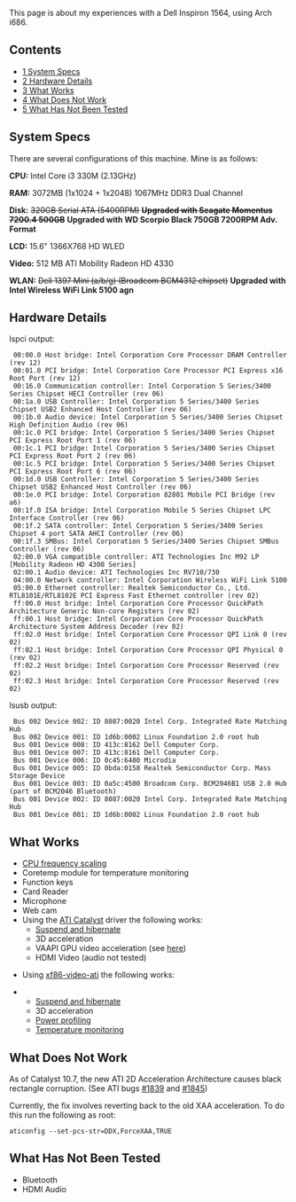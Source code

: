 This page is about my experiences with a Dell Inspiron 1564, using Arch i686.

## Contents

*   [1 System Specs](#System_Specs)
*   [2 Hardware Details](#Hardware_Details)
*   [3 What Works](#What_Works)
*   [4 What Does Not Work](#What_Does_Not_Work)
*   [5 What Has Not Been Tested](#What_Has_Not_Been_Tested)

## System Specs

There are several configurations of this machine. Mine is as follows:

**CPU:** Intel Core i3 330M (2.13GHz)

**RAM:** 3072MB (1x1024 + 1x2048) 1067MHz DDR3 Dual Channel

**Disk:** ~~320GB Serial ATA (5400RPM)~~ ~~**Upgraded with Seagate Momentus 7200.4 500GB**~~ **Upgraded with WD Scorpio Black 750GB 7200RPM Adv. Format**

**LCD:** 15.6" 1366X768 HD WLED

**Video:** 512 MB ATI Mobility Radeon HD 4330

**WLAN:** ~~Dell 1397 Mini (a/b/g) (Broadcom BCM4312 chipset)~~ **Upgraded with Intel Wireless WiFi Link 5100 agn**

## Hardware Details

lspci output:

```
 00:00.0 Host bridge: Intel Corporation Core Processor DRAM Controller (rev 12)
 00:01.0 PCI bridge: Intel Corporation Core Processor PCI Express x16 Root Port (rev 12)
 00:16.0 Communication controller: Intel Corporation 5 Series/3400 Series Chipset HECI Controller (rev 06)
 00:1a.0 USB Controller: Intel Corporation 5 Series/3400 Series Chipset USB2 Enhanced Host Controller (rev 06)
 00:1b.0 Audio device: Intel Corporation 5 Series/3400 Series Chipset High Definition Audio (rev 06)
 00:1c.0 PCI bridge: Intel Corporation 5 Series/3400 Series Chipset PCI Express Root Port 1 (rev 06)
 00:1c.1 PCI bridge: Intel Corporation 5 Series/3400 Series Chipset PCI Express Root Port 2 (rev 06)
 00:1c.5 PCI bridge: Intel Corporation 5 Series/3400 Series Chipset PCI Express Root Port 6 (rev 06)
 00:1d.0 USB Controller: Intel Corporation 5 Series/3400 Series Chipset USB2 Enhanced Host Controller (rev 06)
 00:1e.0 PCI bridge: Intel Corporation 82801 Mobile PCI Bridge (rev a6)
 00:1f.0 ISA bridge: Intel Corporation Mobile 5 Series Chipset LPC Interface Controller (rev 06)
 00:1f.2 SATA controller: Intel Corporation 5 Series/3400 Series Chipset 4 port SATA AHCI Controller (rev 06)
 00:1f.3 SMBus: Intel Corporation 5 Series/3400 Series Chipset SMBus Controller (rev 06)
 02:00.0 VGA compatible controller: ATI Technologies Inc M92 LP [Mobility Radeon HD 4300 Series]
 02:00.1 Audio device: ATI Technologies Inc RV710/730
 04:00.0 Network controller: Intel Corporation Wireless WiFi Link 5100
 05:00.0 Ethernet controller: Realtek Semiconductor Co., Ltd. RTL8101E/RTL8102E PCI Express Fast Ethernet controller (rev 02)
 ff:00.0 Host bridge: Intel Corporation Core Processor QuickPath Architecture Generic Non-core Registers (rev 02)
 ff:00.1 Host bridge: Intel Corporation Core Processor QuickPath Architecture System Address Decoder (rev 02)
 ff:02.0 Host bridge: Intel Corporation Core Processor QPI Link 0 (rev 02)
 ff:02.1 Host bridge: Intel Corporation Core Processor QPI Physical 0 (rev 02)
 ff:02.2 Host bridge: Intel Corporation Core Processor Reserved (rev 02)
 ff:02.3 Host bridge: Intel Corporation Core Processor Reserved (rev 02)

```

lsusb output:

```
 Bus 002 Device 002: ID 8087:0020 Intel Corp. Integrated Rate Matching Hub
 Bus 002 Device 001: ID 1d6b:0002 Linux Foundation 2.0 root hub
 Bus 001 Device 008: ID 413c:8162 Dell Computer Corp. 
 Bus 001 Device 007: ID 413c:8161 Dell Computer Corp. 
 Bus 001 Device 006: ID 0c45:6480 Microdia 
 Bus 001 Device 005: ID 0bda:0158 Realtek Semiconductor Corp. Mass Storage Device
 Bus 001 Device 003: ID 0a5c:4500 Broadcom Corp. BCM2046B1 USB 2.0 Hub (part of BCM2046 Bluetooth)
 Bus 001 Device 002: ID 8087:0020 Intel Corp. Integrated Rate Matching Hub
 Bus 001 Device 001: ID 1d6b:0002 Linux Foundation 2.0 root hub

```

## What Works

*   [CPU frequency scaling](/index.php/CPU_frequency_scaling "CPU frequency scaling")
*   Coretemp module for temperature monitoring
*   Function keys
*   Card Reader
*   Microphone
*   Web cam
*   Using the [ATI Catalyst](/index.php/ATI_Catalyst "ATI Catalyst") driver the following works:
    *   [Suspend and hibernate](/index.php/Pm-utils "Pm-utils")
    *   3D acceleration
    *   VAAPI GPU video acceleration (see [here](/index.php/ATI_Catalyst#Video_acceleration "ATI Catalyst"))
    *   HDMI Video (audio not tested)

- Using [xf86-video-ati](/index.php/ATI "ATI") the following works:

*   *   [Suspend and hibernate](/index.php/Pm-utils "Pm-utils")
    *   3D acceleration
    *   [Power profiling](/index.php/ATI#Powersaving "ATI")
    *   [Temperature monitoring](/index.php/ATI#Powersaving "ATI")

## What Does Not Work

As of Catalyst 10.7, the new ATI 2D Acceleration Architecture causes black rectangle corruption. (See ATI bugs [#1839](http://ati.cchtml.com/show_bug.cgi?id=1839) and [#1845](http://ati.cchtml.com/show_bug.cgi?id=1845))

Currently, the fix involves reverting back to the old XAA acceleration. To do this run the following as root:

```
aticonfig --set-pcs-str=DDX,ForceXAA,TRUE

```

## What Has Not Been Tested

*   Bluetooth
*   HDMI Audio